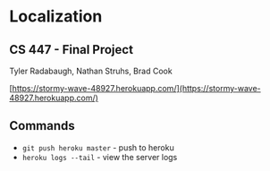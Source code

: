 # Localization

## CS 447 - Final Project
Tyler Radabaugh, Nathan Struhs, Brad Cook

[https://stormy-wave-48927.herokuapp.com/](https://stormy-wave-48927.herokuapp.com/)

Commands
--------

- `git push heroku master` - push to heroku
- `heroku logs --tail` - view the server logs
